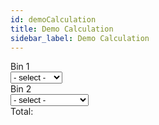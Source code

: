 ```yaml
---
id: demoCalculation
title: Demo Calculation
sidebar_label: Demo Calculation
---
```


<div class="form-row">
    <div class="label-container">
        <label for="Bin1_Count">Bin 1</label>
    </div>
    <div class="input-container">
        <select id="Bin1_Count" name="Bin1_Count" class="binOptions">
            <option value="0"> - select - </option>
            <option value="10.00">1 - 10.00</option>
            <option value="15.00">3 - 15.00</option>
            <option value="52.00">13 - 52.00</option>
        </select>
    </div>
</div>
<div class="form-row">
    <div class="label-container">
        <label for="Bin2_Count">Bin 2</label>
    </div>
    <div class="input-container">
        <select id="Bin2_Count" name="Bin2_Count" class="binOptions">
            <option value="0"> - select - </option>
            <option value="10.00">1 clean - 10.00</option>
            <option value="15.00">3 cleans - 15.00</option>
            <option value="52.00">13 cleans - 52.00</option>
        </select>
    </div>
</div>
<div>Total: <b id="Payment"></b></div>